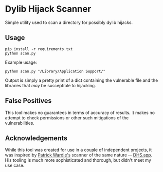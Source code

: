 # Dylib Hijack Scanner

Simple utility used to scan a directory for possibly dylib hijacks.

## Usage

```
pip install -r requirements.txt
python scan.py

```

Example usage:
```
python scan.py "/Library/Application Support/"
```

Output is simply a pretty print of a dict containing the vulnerable file and the libraries that *may* be susceptible to hijacking.

## False Positives

This tool makes no guarantees in terms of accuracy of results. It makes no attempt to check permissions or other such mitigations of the vulnerabilities.


## Acknowledgements

While this tool was created for use in a couple of independent projects, it was inspired by [Patrick Wardle's](https://objective-see.com/blog.html) scanner of the same nature -- [DHS.app](https://objective-see.com/products/dhs.html). His tooling is much more sophisticated and thorough, but didn't meet my use case. 
